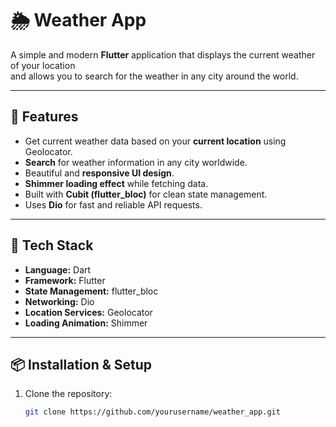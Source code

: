 # 🌦️ Weather App

A simple and modern **Flutter** application that displays the current weather of your location  
and allows you to search for the weather in any city around the world.

---

## 🚀 Features

- Get current weather data based on your **current location** using Geolocator.  
- **Search** for weather information in any city worldwide.  
- Beautiful and **responsive UI design**.  
- **Shimmer loading effect** while fetching data.  
- Built with **Cubit (flutter_bloc)** for clean state management.  
- Uses **Dio** for fast and reliable API requests.  

---

## 🧱 Tech Stack

- **Language:** Dart  
- **Framework:** Flutter  
- **State Management:** flutter_bloc  
- **Networking:** Dio  
- **Location Services:** Geolocator  
- **Loading Animation:** Shimmer  

---

## 📦 Installation & Setup

1. Clone the repository:
   ```bash
   git clone https://github.com/yourusername/weather_app.git
